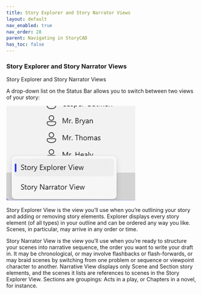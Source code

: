 ```yaml
---
title: Story Explorer and Story Narrator Views
layout: default
nav_enabled: true
nav_order: 28
parent: Navigating in StoryCAD
has_toc: false
---
```

### Story Explorer and Story Narrator Views
Story Explorer and Story Narrator Views

A drop-down list on the Status Bar allows you to switch between two views of your story:

![](../media/Explorer-and-Navigator-Views.png)

Story Explorer View is the view you’ll use when you’re outlining your story and adding or removing story elements. Explorer displays every story element (of all types) in your outline and can be ordered any way you like. Scenes, in particular, may arrive in any order or time.

Story Narrator View is the view you’ll use when you’re ready to structure your scenes into narrative sequence,  the order you want to write your draft in. It may be chronological, or may involve flashbacks or flash-forwards, or may braid scenes by switching from one problem or sequence or viewpoint character to another. Narrative View displays only Scene and Section story elements, and the scenes it lists are references to scenes in the Story Explorer View. Sections are groupings: Acts in a play, or Chapters in a novel, for instance. 
